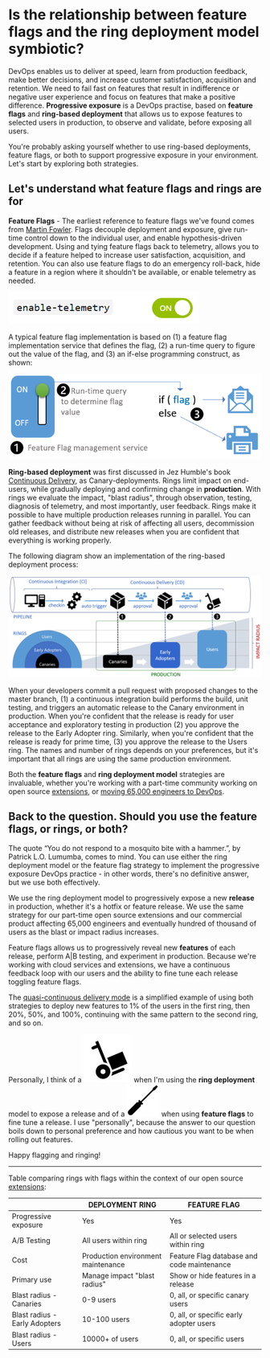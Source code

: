 # Is the relationship between feature flags and the ring deployment model symbiotic?

DevOps enables us to deliver at speed, learn from production feedback, make better decisions, and increase customer satisfaction, acquisition and retention. We need to fail fast on features that result in indifference or negative user experience and focus on features that make a positive difference. **Progressive exposure** is a DevOps practise, based on **feature flags** and **ring-based deployment** that allows us to expose features to selected users in production, to observe and validate, before exposing all users.

You're probably asking yourself whether to use ring-based deployments, feature flags, or both to support progressive exposure in your environment. Let's start by exploring both strategies.

## Let's understand what feature flags and rings are for

**Feature Flags** - The earliest reference to feature flags we've found comes from [Martin Fowler](https://martinfowler.com/bliki/FeatureToggle.html). Flags decouple deployment and exposure, give run-time control down to the individual user, and enable hypothesis-driven development. Using and tying feature flags back to telemetry, allows you to decide if a feature helped to increase user satisfaction, acquisition, and retention. You can also use feature flags to do an emergency roll-back, hide a feature in a region where it shouldn't be available, or enable telemetry as needed.

![Feature flags](_img/rings-or-feature-flags/FF-switch.png)

A typical feature flag implementation is based on (1) a feature flag implementation service that defines the flag, (2) a run-time query to figure out the value of the flag, and (3) an if-else programming construct, as shown:

![Feature flags](_img/rings-or-feature-flags/feature-flags.png)

**Ring-based deployment** was first discussed in Jez Humble's book [Continuous Delivery](https://www.continuousdelivery.com/), as Canary-deployments. Rings limit impact on end-users, while gradually deploying and confirming change in **production**. With rings we evaluate the impact, "blast radius", through observation, testing, diagnosis of telemetry, and most importantly, user feedback. Rings make it possible to have multiple production releases running in parallel. You can gather feedback without being at risk of affecting all users, decommission old releases, and distribute new releases when you are confident that everything is working properly.

The following diagram show an implementation of the ring-based deployment process:

![Ring-based deployment process](_img/rings-or-feature-flags/ring-based-deployment.png)

When your developers commit a pull request with proposed changes to the master branch, (1) a continuous integration build performs the build, unit testing, and triggers an automatic release to the Canary environment in production. When you're confident that the release is ready for user acceptance and exploratory testing in production (2) you approve the release to the Early Adopter ring. Similarly, when you're confident that the release is ready for prime time, (3) you approve the release to the Users ring. The names and number of rings depends on your preferences, but it's important that all rings are using the same production environment.

Both the **feature flags** and **ring deployment model** strategies are invaluable, whether you're working with a part-time community working on open source [extensions](https://aka.ms/vsarsolutions#Extensions), or [moving 65,000 engineers to DevOps](https://aka.ms/devops).

## Back to the question. Should you use the feature flags, or rings, or both?

The quote “You do not respond to a mosquito bite with a hammer.”, by Patrick L.O. Lumumba, comes to mind. You can use either the ring deployment model or the feature flag strategy to implement the progressive exposure DevOps practice - in other words, there's no definitive answer, but we use both effectively.

We use the ring deployment model to progressively expose a new **release** in production, whether it's a hotfix or feature release. We use the same strategy for our part-time open source extensions and our commercial product affecting 65,000 engineers and eventually hundred of thousand of users as the blast or impact radius increases.

Feature flags allows us to progressively reveal new **features** of each release, perform A|B testing, and experiment in production. Because we're working with cloud services and extensions, we have a continuous feedback loop with our users and the ability to fine tune each release toggling feature flags.

The [quasi-continuous delivery mode](https://code.facebook.com/posts/270314900139291/rapid-release-at-massive-scale/) is a simplified example of using both strategies to deploy new features to 1% of the users in the first ring, then 20%, 50%, and 100%, continuing with the same pattern to the second ring, and so on.

Personally, I think of a ![Trolley](_img/rings-or-feature-flags/Trolley.png) when I'm using the **ring deployment** model to expose a release and of a ![Small screw driver](_img/rings-or-feature-flags/Screwdriver.png) when using **feature flags** to fine tune a release. I use "personally", because the answer to our question boils down to personal preference and how cautious you want to be when rolling out features. 

Happy flagging and ringing!

---

Table comparing rings with flags within the context of our open source [extensions](https://aka.ms/vsarsolutions#Extensions):

|     |DEPLOYMENT RING|FEATURE FLAG|
|-----|---------------|------------|
|Progressive exposure|Yes|Yes|
|A/B Testing|All users within ring|All or selected users within ring|
|Cost|Production environment maintenance|Feature Flag database and code maintenance|
|Primary use|Manage impact "blast radius"|Show or hide features in a release|
|Blast radius - Canaries|0-9 users|0, all, or specific canary users|
|Blast radius - Early Adopters|10-100 users|0, all, or specific early adopter users|
|Blast radius - Users|10000+ of users|0, all, or specific users|